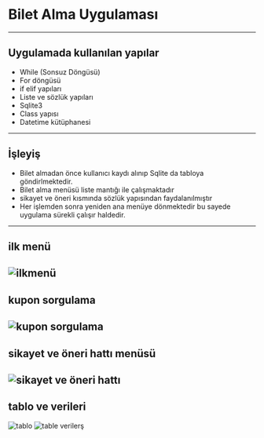 # Bilet Alma Uygulaması
----
## Uygulamada kullanılan yapılar
* While (Sonsuz Döngüsü)
* For döngüsü
* if elif yapıları
* Liste ve sözlük yapıları
* Sqlite3
* Class yapısı
* Datetime kütüphanesi
----
## İşleyiş
* Bilet almadan önce kullanıcı kaydı alınıp Sqlite da tabloya göndirlmektedir.
* Bilet alma menüsü liste mantığı ile çalışmaktadır
* sikayet ve öneri kısmında sözlük yapısından faydalanılmıştır
* Her işlemden sonra yeniden ana menüye dönmektedir bu sayede uygulama sürekli çalışır haldedir.

----
## ilk menü
![ilkmenü](https://user-images.githubusercontent.com/101180986/169695411-260cd4ca-3fe8-4a9f-a0c2-b02acff667b3.png)
---
## kupon sorgulama
![kupon sorgulama](https://user-images.githubusercontent.com/101180986/169695516-36b90d8e-7ca8-46d6-ab11-7abd9dcbf12e.png)
----
## sikayet ve öneri hattı menüsü
![sikayet ve öneri hattı](https://user-images.githubusercontent.com/101180986/169695593-d1baf52b-bb73-4ffb-b84f-052c687ec261.png)
---
## tablo ve verileri
![tablo](https://user-images.githubusercontent.com/101180986/169695692-87764187-6ec5-4e5a-b129-84f603c889e8.png)
![table verilerş](https://user-images.githubusercontent.com/101180986/169695693-d730d92d-fbe6-42b4-93a6-d2d443f98844.png)


